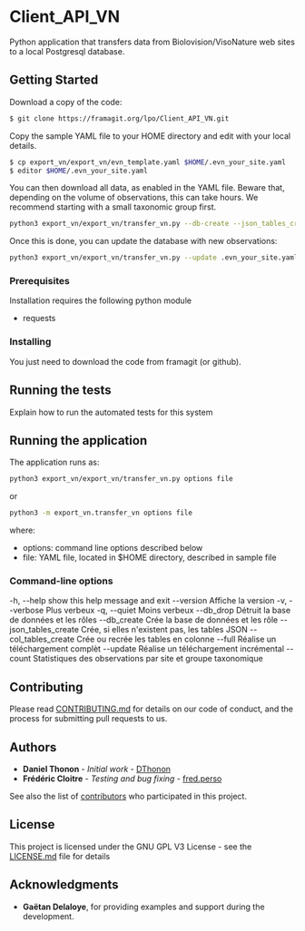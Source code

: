 # Client_API_VN

Python application that transfers data from Biolovision/VisoNature web sites to a local Postgresql database.

## Getting Started

Download a copy of the code:
```bash
$ git clone https://framagit.org/lpo/Client_API_VN.git
```

Copy the sample YAML file to your HOME directory and edit with your local details.
```bash
$ cp export_vn/export_vn/evn_template.yaml $HOME/.evn_your_site.yaml
$ editor $HOME/.evn_your_site.yaml
```

You can then download all data, as enabled in the YAML file. 
Beware that, depending on the volume of observations, this can take hours. 
We recommend starting with a small taxonomic group first.
```bash
python3 export_vn/export_vn/transfer_vn.py --db-create --json_tables_create --col_tables_create --full .evn_your_site.yaml 
```

Once this is done, you can update the database with new observations:
```bash
python3 export_vn/export_vn/transfer_vn.py --update .evn_your_site.yaml 
```

### Prerequisites

Installation requires the following python module
- requests

### Installing

You just need to download the code from framagit (or github). 

## Running the tests

Explain how to run the automated tests for this system

## Running the application

The application runs as:
```bash
python3 export_vn/export_vn/transfer_vn.py options file
```
or
```bash
python3 -m export_vn.transfer_vn options file
```
where:
- options: command line options described below
- file: YAML file, located in $HOME directory, described in sample file

### Command-line options
  -h, --help            show this help message and exit
  --version             Affiche la version
  -v, --verbose         Plus verbeux
  -q, --quiet           Moins verbeux
  --db_drop             Détruit la base de données et les rôles
  --db_create           Crée la base de données et les rôle
  --json_tables_create  Crée, si elles n'existent pas, les tables JSON
  --col_tables_create   Crée ou recrée les tables en colonne
  --full                Réalise un téléchargement complèt
  --update              Réalise un téléchargement incrémental
  --count               Statistiques des observations par site et groupe taxonomique


## Contributing

Please read [CONTRIBUTING.md](CONTRIBUTING.md) for details on our code of conduct, and the process for submitting pull requests to us.

## Authors

* **Daniel Thonon** - *Initial work* - [DThonon](https://framagit.org/dthonon)
* **Frédéric Cloitre** - *Testing and bug fixing* - [fred.perso ](https://framagit.org/fred.perso)

See also the list of [contributors](https://framagit.org/lpo/Client_API_VN/graphs/master) who participated in this project.

## License

This project is licensed under the GNU GPL V3 License - see the [LICENSE.md](LICENSE) file for details

## Acknowledgments

* **Gaëtan Delaloye**, for providing examples and support during the development.

